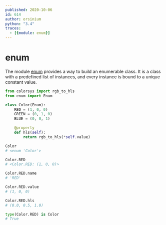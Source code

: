```yaml
---
published: 2020-10-06
id: 614
author: orsinium
python: "3.4"
traces:
  - [{module: enum}]
---
```


# enum

The module [enum](https://docs.python.org/3/library/enum.html) provides a way to build an enumerable class. It is a class with a predefined list of instances, and every instance is bound to a unique constant value.

```python
from colorsys import rgb_to_hls
from enum import Enum

class Color(Enum):
    RED = (1, 0, 0)
    GREEN = (0, 1, 0)
    BLUE = (0, 0, 1)

    @property
    def hls(self):
        return rgb_to_hls(*self.value)

Color
# <enum 'Color'>

Color.RED
# <Color.RED: (1, 0, 0)>

Color.RED.name
# 'RED'

Color.RED.value
# (1, 0, 0)

Color.RED.hls
# (0.0, 0.5, 1.0)

type(Color.RED) is Color
# True
```
